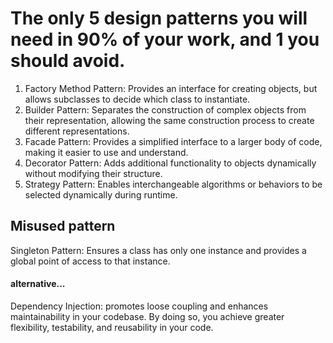 # The only 5 design patterns you will need in 90% of your work, and 1 you should avoid.

1. Factory Method Pattern: Provides an interface for creating objects, but allows subclasses to decide which class to instantiate.
2. Builder Pattern: Separates the construction of complex objects from their representation, allowing the same construction process to create different representations.
3. Facade Pattern: Provides a simplified interface to a larger body of code, making it easier to use and understand.
4. Decorator Pattern: Adds additional functionality to objects dynamically without modifying their structure.
5. Strategy Pattern: Enables interchangeable algorithms or behaviors to be selected dynamically during runtime.

## Misused pattern

Singleton Pattern: Ensures a class has only one instance and provides a global point of access to that instance.

#### alternative...

Dependency Injection: promotes loose coupling and enhances maintainability in your codebase. By doing so, you achieve greater flexibility, testability, and reusability in your code. 